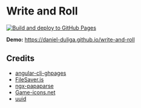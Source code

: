 # Write and Roll

[![Build and deploy to GitHub Pages](https://github.com/daniel-duliga/write-and-roll/actions/workflows/build-and-deploy-dry-run.yml/badge.svg)](https://github.com/daniel-duliga/write-and-roll/actions/workflows/build-and-deploy-dry-run.yml)

**Demo:** https://daniel-duliga.github.io/write-and-roll

## Credits

- [angular-cli-ghpages](https://github.com/angular-schule/angular-cli-ghpages)
- [FileSaver.js](https://github.com/eligrey/FileSaver.js)
- [ngx-papaparse](https://github.com/alberthaff/ngx-papaparse)
- [Game-icons.net](https://game-icons.net/)
- [uuid](https://github.com/uuidjs/uuid)
